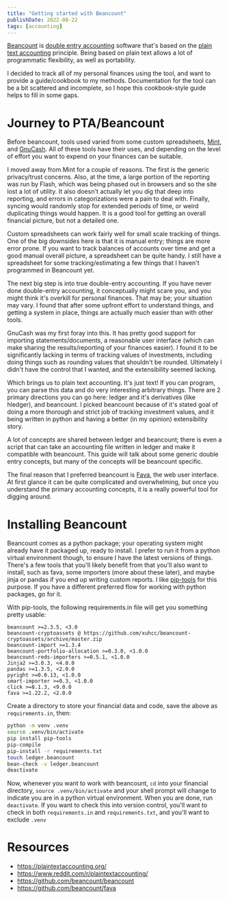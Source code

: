 ```yaml
---
title: "Getting started with Beancount"
publishDate: 2022-08-22
tags: [accounting]
---
```


[Beancount](https://github.com/beancount/beancount) is [double entry accounting](https://en.wikipedia.org/wiki/Double-entry_bookkeeping) software that's based on the [plain text accounting](https://plaintextaccounting.org/) principle. Being based on plain text allows a lot of programmatic flexibility, as well as portability.

I decided to track all of my personal finances using the tool, and want to provide a guide/cookbook to my methods. Documentation for the tool can be a bit scattered and incomplete, so I hope this cookbook-style guide helps to fill in some gaps.

# Journey to PTA/Beancount

Before beancount, tools used varied from some custom spreadsheets, [Mint](www.mint.com), and [GnuCash](www.gnucash.org). All of these tools have their uses, and depending on the level of effort you want to expend on your finances can be suitable.

I moved away from Mint for a couple of reasons. The first is the generic privacy/trust concerns. Also, at the time, a large portion of the reporting was run by Flash, which was being phased out in browsers and so the site lost a lot of utility. It also doesn't actually let you dig that deep into reporting, and errors in categorizations were a pain to deal with. Finally, syncing would randomly stop for extended periods of time, or weird duplicating things would happen. It is a good tool for getting an overall financial picture, but not a detailed one.

Custom spreadsheets can work fairly well for small scale tracking of things. One of the big downsides here is that it is manual entry; things are more error prone. If you want to track balances of accounts over time and get a good manual overall picture, a spreadsheet can be quite handy. I still have a spreadsheet for some tracking/estimating a few things that I haven't programmed in Beancount yet.

The next big step is into true double-entry accounting. If you have never done double-entry accounting, it conceptually might scare you, and you might think it's overkill for personal finances. That may be; your situation may vary. I found that after some upfront effort to understand things, and getting a system in place, things are actually much easier than with other tools.

GnuCash was my first foray into this. It has pretty good support for importing statements/documents, a reasonable user interface (which can make sharing the results/reporting of your finances easier). I found it to be significantly lacking in terms of tracking values of investments, including doing things such as rounding values that shouldn't be rounded. Ultimately I didn't have the control that I wanted, and the extensibility seemed lacking.

Which brings us to plain text accounting. It's just text! If you can program, you can parse this data and do very interesting arbitrary things. There are 2 primary directions you can go here: ledger and it's derivatives (like hledger), and beancount. I picked beancount because of it's stated goal of doing a more thorough and strict job of tracking investment values, and it being written in python and having a better (in my opinion) extensibility story.

A lot of concepts are shared between ledger and beancount; there is even a script that can take an accounting file written in ledger and make it compatible with beancount. This guide will talk about some generic double entry concepts, but many of the concepts will be beancount specific.

The final reason that I preferred beancount is [Fava](https://github.com/beancount/fava), the web user interface. At first glance it can be quite complicated and overwhelming, but once you understand the primary accounting concepts, it is a really powerful tool for digging around.

# Installing Beancount

Beancount comes as a python package; your operating system might already have it packaged up, ready to install. I prefer to run it from a python virtual environment though, to ensure I have the latest versions of things. There's a few tools that you'll likely benefit from that you'll also want to install, such as fava, some importers (more about these later), and maybe jinja or pandas if you end up writing custom reports. I like [pip-tools](https://github.com/jazzband/pip-tools) for this purpose. If you have a different preferred flow for working with python packages, go for it.

With pip-tools, the following requirements.in file will get you something pretty usable:

```
beancount >=2.3.5, <3.0
beancount-cryptoassets @ https://github.com/xuhcc/beancount-cryptoassets/archive/master.zip
beancount-import >=1.3.4
beancount-portfolio-allocation >=0.3.0, <1.0.0
beancount-reds-importers >=0.5.1, <1.0.0
Jinja2 >=3.0.3, <4.0.0
pandas >=1.3.5, <2.0.0
pyright >=0.0.13, <1.0.0
smart-importer >=0.3, <1.0.0
click >=8.1.3, <9.0.0
fava >=1.22.2, <2.0.0
```

Create a directory to store your financial data and code, save the above as `requirements.in`, then:

```bash
python -m venv .venv
source .venv/bin/activate
pip install pip-tools
pip-compile
pip-install -r requirements.txt
touch ledger.beancount
bean-check -v ledger.beancount
deactivate
```

Now, whenever you want to work with beancount, `cd` into your financial directory, `source .venv/bin/activate` and your shell prompt will change to indicate you are in a python virtual environment. When you are done, run `deactivate`. If you want to check this into version control, you'll want to check in both `requirements.in` and `requirements.txt`, and you'll want to exclude `.venv`

# Resources

- https://plaintextaccounting.org/
- https://www.reddit.com/r/plaintextaccounting/
- https://github.com/beancount/beancount
- https://github.com/beancount/fava
